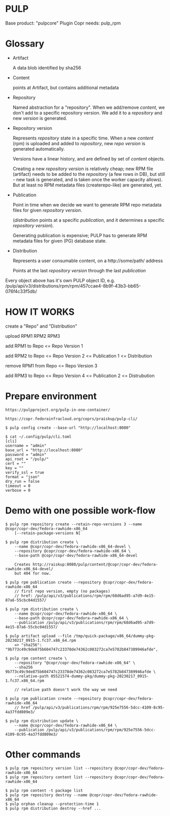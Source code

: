 PULP
====

Base product: "pulpcore"
Plugin Copr needs: pulp_rpm


Glossary
========

- Artifact

    A data blob identified by sha256

- Content

    points at Artifact, but contains additional metadata

- Repository

    Named abstraction for a "repository".  When we add/remove *content*,
    we don't add to a specific repository version.  We add it to
    a *repository* and new *version* is generated.

- Repository version

    Represents *repository* state in a specific time.  When a new
    *content* (rpm) is uploaded and added to *repository*, new *repo
    version* is generated automatically.

    Versions have a linear history, and are defined by set of *content*
    objects.

    Creating a new *repository version* is relatively cheap; new RPM file
    (artifact) needs to be added to the *repository* (a few rows in DB),
    but still - new task is generated, and is taken once the worker
    capacity allows).  But at least no RPM metadata files
    (createrepo-like) are generated, yet.

- Publication

    Point in time when we decide we want to generate RPM repo metadata
    files for given *repository version*.

    (*distribution* points at a specific *publication*, and it determines
    a specific *repository version*).

    Generating publication is expensive; PULP has to generate RPM metadata
    files for given (PG) database state.

- Distribution

    Represents a user consumable content, on a http://some/path/ address

    Points at the last *repository version* through the last *publication*

Every object above has it's own PULP object ID, e.g.
/pulp/api/v3/distributions/rpm/rpm/457ccae4-8b9f-43b3-bb65-076f4c33f5db/


HOW IT WORKS
============

create a "Repo" and "Distribution"

upload RPM1 RPM2 RPM3

add RPM1 to Repo      <=  Repo Version 1

add RPM2 to Repo      <=  Repo Version 2  <= Publication 1  <= Distribution

remove RPM1 from Repo <=  Repo Version 3

add RPM3 to Repo      <=  Repo Version 4  <= Publication 2  <= Distrubution


Prepare environment
===================

```
https://pulpproject.org/pulp-in-one-container/

https://copr.fedorainfracloud.org/coprs/praiskup/pulp-cli/

$ pulp config create --base-url "http://localhost:8080"

$ cat ~/.config/pulp/cli.toml
[cli]
username = "admin"
base_url = "http://localhost:8080"
password = "admin"
api_root = "/pulp/"
cert = ""
key = ""
verify_ssl = true
format = "json"
dry_run = false
timeout = 0
verbose = 0
```


Demo with one possible work-flow
================================

```
$ pulp rpm repository create --retain-repo-versions 3 --name @copr/copr-dev/fedora-rawhide-x86_64
    [--retain-package-versions N]

$ pulp rpm distribution create \
    --name @copr/copr-dev/fedora-rawhide-x86_64-devel \
    --repository @copr/copr-dev/fedora-rawhide-x86_64 \
    --base-path @copr/copr-dev/fedora-rawhide-x86_64-devel

    Creates http://raiskup:8080/pulp/content/@copr/copr-dev/fedora-rawhide-x86_64-devel/
    but 404 for now.

$ pulp rpm publication create --repository @copr/copr-dev/fedora-rawhide-x86_64
    // first repo version, empty (no packages)
    // href: /pulp/api/v3/publications/rpm/rpm/68d6ad95-a7d9-4e15-87a6-55cbc04d1557/

$ pulp rpm distribution create \
    --name @copr/copr-dev/fedora-rawhide-x86_64 \
    --base-path @copr/copr-dev/fedora-rawhide-x86_64 \
    --publication /pulp/api/v3/publications/rpm/rpm/68d6ad95-a7d9-4e15-87a6-55cbc04d1557/

$ pulp artifact upload --file /tmp/quick-package/x86_64/dummy-pkg-20230217_0915-1.fc37.x86_64.rpm
    => "sha256": "9b773c49c9de875b604747c23378de74362c083272ca7e5782b847389946afde",

$ pulp rpm content create \
    --repository "@copr/copr-dev/fedora-rawhide-x86_64" \
    --sha256 9b773c49c9de875b604747c23378de74362c083272ca7e5782b847389946afde \
    --relative-path 05521574-dummy-pkg/dummy-pkg-20230217_0915-1.fc37.x86_64.rpm

    // relative path doesn't work the way we need

$ pulp rpm publication create --repository @copr/copr-dev/fedora-rawhide-x86_64
    // href /pulp/api/v3/publications/rpm/rpm/925e7556-5dcc-4109-8c95-4a37fdd809e3/

$ pulp rpm distribution update \
    --name @copr/copr-dev/fedora-rawhide-x86_64 \
    --publication /pulp/api/v3/publications/rpm/rpm/925e7556-5dcc-4109-8c95-4a37fdd809e3/
```


Other commands
==============

```
$ pulp rpm repository version list --repository @copr/copr-dev/fedora-rawhide-x86_64
$ pulp rpm repository content list --repository @copr/copr-dev/fedora-rawhide-x86_64

$ pulp rpm content -t package list
$ pulp rpm repository destroy --name @copr/copr-dev/fedora-rawhide-x86_64
$ pulp orphan cleanup --protection-time 1
$ pulp rpm distribution destroy --href ...
```
